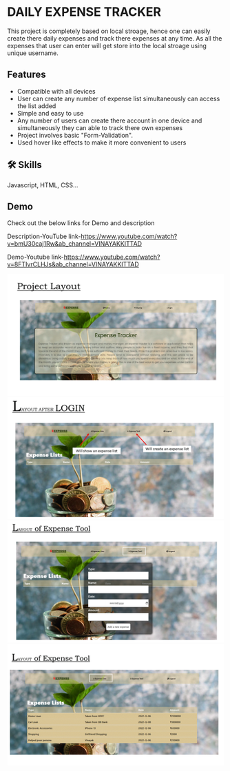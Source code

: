 
# DAILY EXPENSE TRACKER

This project is completely based on local stroage, hence one
can easily create there daily expenses and track there expenses at any time.
As all the expenses that user can enter will get store into the
local stroage using unique username. 


## Features

- Compatible with all devices
- User can create any number of expense list simultaneously can access the list added
- Simple and easy to use
- Any number of users can create there account in one device and simultaneously they can able to track there own expenses
- Project involves basic "Form-Validation".
- Used hover like effects to make it more convenient to users
  


## 🛠 Skills
Javascript, HTML, CSS...


## Demo

Check out the below links for Demo and description

Description-YouTube link-https://www.youtube.com/watch?v=bmU30caj1Rw&ab_channel=VINAYAKKITTAD

Demo-Youtube link-https://www.youtube.com/watch?v=8FTIvrCLHJs&ab_channel=VINAYAKKITTAD

<img src="/Slide4.GIF">
<img src="/Slide5.GIF">
<img src="/Slide6.GIF">
<img src="/Slide7.GIF">


